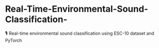 # Real-Time-Environmental-Sound-Classification-
🎙️ Real-time environmental sound classification using ESC-10 dataset and PyTorch
